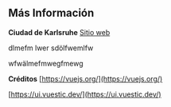 ## Más Información

**Ciudad de Karlsruhe**
[Sitio web](https://karlsruhe.de)


dlmefm lwer
sdölfwemlfw


wfwälmefmwegfmewg


**Créditos**
[https://vuejs.org/](https://vuejs.org/)

[https://ui.vuestic.dev/](https://ui.vuestic.dev/)
